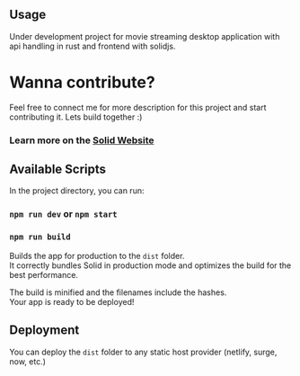 ## Usage

Under development project for movie streaming desktop application with api handling in rust and frontend with solidjs.

# Wanna contribute?

Feel free to connect me for more description for this project and start contributing it.
Lets build together :)

### Learn more on the [Solid Website](https://solidjs.com)

## Available Scripts

In the project directory, you can run:

### `npm run dev` or `npm start`

### `npm run build`

Builds the app for production to the `dist` folder.<br>
It correctly bundles Solid in production mode and optimizes the build for the best performance.

The build is minified and the filenames include the hashes.<br>
Your app is ready to be deployed!

## Deployment

You can deploy the `dist` folder to any static host provider (netlify, surge, now, etc.)

